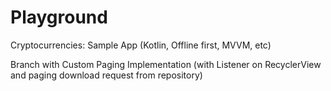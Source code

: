 # Playground
Cryptocurrencies: Sample App (Kotlin, Offline first, MVVM, etc)

Branch with Custom Paging Implementation (with Listener on RecyclerView and paging download request from repository)
